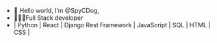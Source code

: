 - 👋 Hello world, I’m @SpyCDog,
- 👨🏻‍💻Full Stack developer
- | Python | React | Django Rest Framework | JavaScript | SQL | HTML | CSS | 

